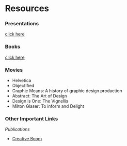 # Resources

### Presentations
[click here](https://github.com/lehugosan/MKC-1/tree/main/Presentations)

### Books
[click here](https://github.com/lehugosan/MKC-1/tree/main/Books)

### Movies
- Helvetica
- Objectified
- Graphic Means: A history of graphic design production
- Abstract: The Art of Design
- Design is One: The Vignellis
- Milton Glaser: To inform and Delight

### Other Important Links
*Publications*
- [Creative Boom]()
